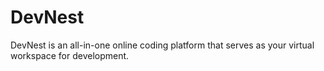 # DevNest
DevNest is an all-in-one online coding platform that serves as your virtual workspace for development.
